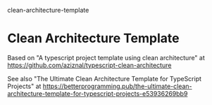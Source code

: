 clean-architecture-template
# Clean Architecture Template

Based on "A typescript project template using clean architecture" at https://github.com/aziznal/typescript-clean-architecture

See also "The Ultimate Clean Architecture Template for TypeScript Projects" at https://betterprogramming.pub/the-ultimate-clean-architecture-template-for-typescript-projects-e53936269bb9

